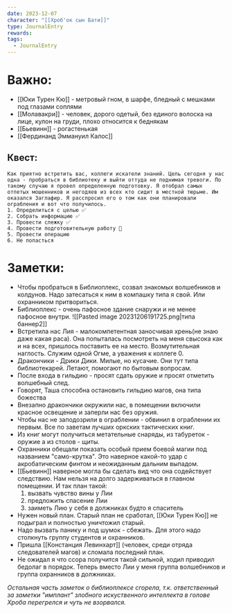 ```yaml
---
date: 2023-12-07
character: "[[Хроб'ок сын Бати]]"
type: JournalEntry
rewards: 
tags:
  - JournalEntry
---
```

# Важно:
- [[Юки Турен Кю]] - метровый гном, в шарфе, бледный с мешками под глазами соплями
- [[Молавакри]] - человек, дорого одетый, без единого волоска на лице, кулон на груди, плохо относится к беднякам
- [[Бьевинн]] - рогастенькая
- [[Фердинанд Эммануил Калос]] 
## Квест:
```
Как приятно встретить вас, коллеги искатели знаний. Цель сегодня у нас одна - пробраться в библиотеку и выйти оттуда не поднимая тревоги. По такому случаю я провел определенную подготовку. Я отобрал самых отпетых мошенников и негодяев из всех кто сидит в местной тюрьме. Им оказался Заглафир. Я расспросил его о том как они планировали ограбления и вот что получилось.
1. Определиться с целью ✅
2. Собрать информацию ✅
3. Провести слежку ✅
4. Провести подготовительную работу 🧰
5. Провести операцию
6. Не попасться
```

# Заметки:
- Чтобы пробраться в Библиоплекс, созвал знакомых волшебников и колдунов. Надо затесаться к ним в компашку типа я свой. Или охранником притвориться.
- Библиоплекс - очень пафосное здание снаружи и не менее пафосное внутри. 
	![[Pasted image 20231206191725.png|типа баннер2]]
- Встретила нас Лия - малокомпетентная заносчивая хрень(не знаю даже какая раса). Она попыталась посмотреть на меня свысока как и на всех, пришлось поставить ее на место. Возмутительная наглость. Служим одной Огме, а уважения к коллеге 0. 
- Дракончики - Дрики Дики. Милые, но кусачие. Они тут типа библиотекарей. Летают, помогают по бытовым вопросам.
- После входа в гильдию - просят сдать оружие и просят отметить волшебный след.
- Говорят, Таша способна остановить гильдию магов, она типа божества
- Внезапно дракончики окружили нас, в помещении включили красное освещение и заперли нас без оружия.
- Чтобы нас не заподозрили в ограблении - обвинил в ограблении их первым. Все по заветам лучших оркских тактических книг.
- Из книг могут получиться метательные снаряды, из табуреток - оружие а из столов - щиты.
- Охранники обещали показать особый прием боевой магии под названием "само-крутка". Это наверное какой-то удар с акробатическим финтом и неожиданным дальним выпадом.
- [[Бьевинн]] наверное могла бы сделать вид что она содействует следствию. Нам нельзя на долго задерживаться в главном помещении. И так план такой:
	1. вызвать чувство вины у Лии
	2. предложить спасение Лии
	3. заиметь Лию у себя в должниках будто я спаситель
- Нужен новый план. Старый план не сработал, [[Юки Турен Кю]] не подыграл и полностью уничтожил старый.
- Надо вызвать панику и под шумок - сбежать. Для этого надо столкнуть группу студентов и охранников.
- Пришла [[Констанция Левинхарт]] (человек, среди отряда следователей магов) и сломала последний план.
- Не ожидал я что ссора получится такой сильной, ходил приводил бедолаг в порядок. Теперь вместо Лии у меня группа волшебников и группа охранников в должниках.

_Остальная часть заметок о библиоплексе сгорела, т.к. ответственный за заметки "имплант" злобного искуственного интеллекта в голове Хроба перегрелся и чуть не взорвался._